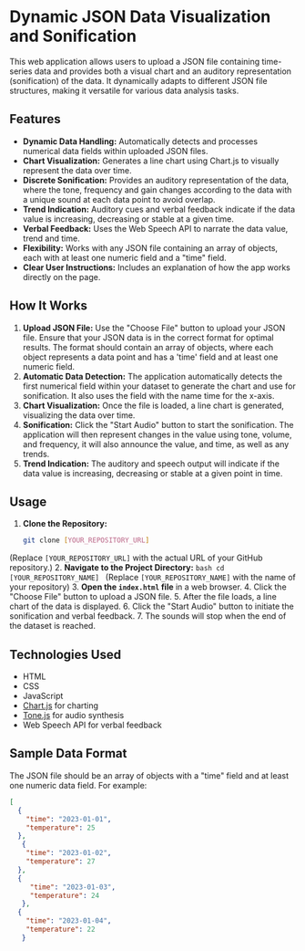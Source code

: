 # Dynamic JSON Data Visualization and Sonification

This web application allows users to upload a JSON file containing time-series data and provides both a visual chart and an auditory representation (sonification) of the data. It dynamically adapts to different JSON file structures, making it versatile for various data analysis tasks.

## Features

- **Dynamic Data Handling:** Automatically detects and processes numerical data fields within uploaded JSON files.
- **Chart Visualization:** Generates a line chart using Chart.js to visually represent the data over time.
- **Discrete Sonification:** Provides an auditory representation of the data, where the tone, frequency and gain changes according to the data with a unique sound at each data point to avoid overlap.
- **Trend Indication:** Auditory cues and verbal feedback indicate if the data value is increasing, decreasing or stable at a given time.
- **Verbal Feedback:** Uses the Web Speech API to narrate the data value, trend and time.
- **Flexibility:** Works with any JSON file containing an array of objects, each with at least one numeric field and a "time" field.
- **Clear User Instructions:** Includes an explanation of how the app works directly on the page.

## How It Works

1.  **Upload JSON File:** Use the "Choose File" button to upload your JSON file. Ensure that your JSON data is in the correct format for optimal results. The format should contain an array of objects, where each object represents a data point and has a 'time' field and at least one numeric field.
2.  **Automatic Data Detection:** The application automatically detects the first numerical field within your dataset to generate the chart and use for sonification. It also uses the field with the name time for the x-axis.
3.  **Chart Visualization:** Once the file is loaded, a line chart is generated, visualizing the data over time.
4.  **Sonification:** Click the "Start Audio" button to start the sonification. The application will then represent changes in the value using tone, volume, and frequency, it will also announce the value, and time, as well as any trends.
5.  **Trend Indication:** The auditory and speech output will indicate if the data value is increasing, decreasing or stable at a given point in time.

## Usage

1.  **Clone the Repository:**
    ```bash
    git clone [YOUR_REPOSITORY_URL]
    ```
   (Replace `[YOUR_REPOSITORY_URL]` with the actual URL of your GitHub repository.)
2.  **Navigate to the Project Directory:**
    ```bash
     cd [YOUR_REPOSITORY_NAME]
    ```
    (Replace `[YOUR_REPOSITORY_NAME]` with the name of your repository)
3.  **Open the `index.html` file** in a web browser.
4.  Click the "Choose File" button to upload a JSON file.
5. After the file loads, a line chart of the data is displayed.
6.  Click the "Start Audio" button to initiate the sonification and verbal feedback.
7. The sounds will stop when the end of the dataset is reached.

## Technologies Used

-   HTML
-   CSS
-   JavaScript
-   [Chart.js](https://www.chartjs.org/) for charting
-   [Tone.js](https://tonejs.github.io/) for audio synthesis
-   Web Speech API for verbal feedback

## Sample Data Format

The JSON file should be an array of objects with a "time" field and at least one numeric data field. For example:

```json
[
  {
    "time": "2023-01-01",
    "temperature": 25
  },
   {
    "time": "2023-01-02",
    "temperature": 27
  },
  {
     "time": "2023-01-03",
     "temperature": 24
   },
  {
    "time": "2023-01-04",
    "temperature": 22
   }